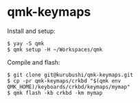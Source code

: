 # qmk-keymaps

Install and setup:

```
$ yay -S qmk
$ qmk setup -H ~/Workspaces/qmk
```

Compile and flash:

```
$ git clone git@kurubushi/qmk-keymaps.git
$ cp -pr qmk-keymaps/crkbd "$(qmk env QMK_HOME)/keyboards/crkbd/keymaps/mymap"
$ qmk flash -kb crkbd -km mymap
```
